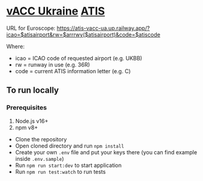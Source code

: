 # [vACC Ukraine](https://vacc-ua.org) [ATIS](https://atis-vacc-ua.up.railway.app)

URL for Euroscope: https://atis-vacc-ua.up.railway.app/?icao=$atisairport&rw=$arrrwy($atisairport)&code=$atiscode

Where:

- icao = ICAO code of requested airport (e.g. UKBB)
- rw = runway in use (e.g. 36R)
- code = current ATIS information letter (e.g. C)

## To run locally

### Prerequisites

1. Node.js v16+
1. npm v8+

- Clone the repository
- Open cloned directory and run `npm install`
- Create your own `.env` file and put your keys there (you can find example inside `.env.sample`)
- Run `npm run start:dev` to start application
- Run `npm run test:watch` to run tests
